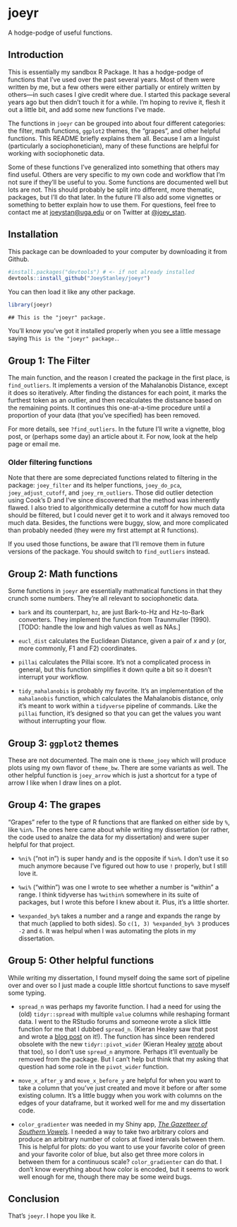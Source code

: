
# joeyr

A hodge-podge of useful functions.

## Introduction

This is essentially my sandbox R Package. It has a hodge-podge of
functions that I’ve used over the past several years. Most of them were
written by me, but a few others were either partially or entirely
written by others—in such cases I give credit where due. I started this
package several years ago but then didn’t touch it for a while. I’m
hoping to revive it, flesh it out a little bit, and add some new
functions I’ve made.

The functions in `joeyr` can be grouped into about four different
categories: the filter, math functions, `ggplot2` themes, the “grapes”,
and other helpful functions. This README briefly explains them all.
Because I am a linguist (particularly a sociophonetician), many of these
functions are helpful for working with sociophonetic data.

Some of these functions I’ve generalized into something that others may
find useful. Others are very specific to my own code and workflow that
I’m not sure if they’ll be useful to you. Some functions are
documented well but lots are not. This should probably be split into
different, more thematic, packages, but I’ll do that later. In the
future I’ll also add some vignettes or something to better explain how
to use them. For questions, feel free to contact me at
<joeystan@uga.edu> or on Twitter at
[@joey\_stan](https://twitter.com/joey_stan).

## Installation

This package can be downloaded to your computer by downloading it from
Github.

``` r
#install.packages("devtools") # <- if not already installed
devtools::install_github("JoeyStanley/joeyr")
```

You can then load it like any other package.

``` r
library(joeyr)
```

    ## This is the "joeyr" package.

You’ll know you’ve got it installed properly when you see a little
message saying `This is the "joeyr" package.`.

## Group 1: The Filter

The main function, and the reason I created the package in the first
place, is `find_outliers`. It implements a version of the Mahalanobis
Distance, except it does so iteratively. After finding the distances for
each point, it marks the furthest token as an outlier, and then
recalculates the distsance based on the remaining points. It continues
this one-at-a-time procedure until a proportion of your data (that
you’ve specified) has been removed.

For more details, see `?find_outliers`. In the future I’ll write a
vignette, blog post, or (perhaps some day) an article about it. For now,
look at the help page or email me.

### Older filtering functions

Note that there are some depreciated functions related to filtering in
the package: `joey_filter` and its helper functions, `joey_do_pca`,
`joey_adjust_cutoff`, and `joey_rm_outliers`. Those did outlier
detection using Cook’s D and I’ve since discovered that the method was
inherently flawed. I also tried to algorithmically determine a cutoff
for how much data should be filtered, but I could never get it to work
and it always removed too much data. Besides, the functions were buggy,
slow, and more complicated than probably needed (they were my first
attempt at R functions).

If you used those functions, be aware that I’ll remove them in future
versions of the package. You should switch to `find_outliers` instead.

## Group 2: Math functions

Some functions in `joeyr` are essentially mathmatical functions in that
they crunch some numbers. They’re all relevant to sociophonetic data.

  - `bark` and its counterpart, `hz`, are just Bark-to-Hz and Hz-to-Bark
    converters. They implement the function from Traunmuller (1990).
    \[TODO: handle the low and high values as well as NAs.\]

  - `eucl_dist` calculates the Euclidean Distance, given a pair of *x*
    and *y* (or, more commonly, F1 and F2) coordinates.

  - `pillai` calculates the Pillai score. It’s not a complicated process
    in general, but this function simplifies it down quite a bit so it
    doesn’t interrupt your workflow.

  - `tidy_mahalanobis` is probably my favorite. It’s an implementation
    of the `mahalanobis` function, which calculates the Mahalanobis
    distance, only it’s meant to work within a `tidyverse` pipeline of
    commands. Like the `pillai` function, it’s designed so that you can
    get the values you want without interrupting your flow.

## Group 3: `ggplot2` themes

These are not documented. The main one is `theme_joey` which will
produce plots using my own flavor of `theme_bw`. There are some variants
as well. The other helpful function is `joey_arrow` which is just a
shortcut for a type of arrow I like when I draw lines on a plot.

## Group 4: The grapes

“Grapes” refer to the type of R functions that are flanked on either
side by `%`, like `%in%`. The ones here came about while writing my
dissertation (or rather, the code used to analze the data for my
dissertation) and were super helpful for that project.

  - `%ni%` (“not in”) is super handy and is the opposite if `%in%`. I
    don’t use it so much anymore because I’ve figured out how to use `!`
    properly, but I still love it.

  - `%wi%` (“within”) was one I wrote to see whether a number is
    “within” a range. I think tidyverse has `%within%` somewhere in
    its suite of packages, but I wrote this before I knew about it.
    Plus, it’s a little shorter.

  - `%expanded_by%` takes a number and a range and expands the range by
    that much (applied to both sides). So `c(1, 3) %expanded_by% 3`
    produces `-2` and `6`. It was helpul when I was automating the plots
    in my dissertation.

## Group 5: Other helpful functions

While writing my dissertation, I found myself doing the same sort of
pipeline over and over so I just made a couple little shortcut functions
to save myself some typing.

  - `spread_n` was perhaps my favorite function. I had a need for using
    the (old) `tidyr::spread` with multiple `value` columns while
    reshaping formant data. I went to the RStudio forums and someone
    wrote a slick little function for me that I dubbed `spread_n`.
    (Kieran Healey saw that post and wrote a [blog
    post](https://kieranhealy.org/blog/archives/2018/11/06/spreading-multiple-values/)
    on it\!). The function has since been rendered obsolete with the new
    `tidyr::pivot_wider` (Kieran Healey
    [wrote](https://kieranhealy.org/blog/archives/2019/10/21/widening-multiple-columns-redux/)
    about that too), so I don’t use `spread_n` anymore. Perhaps it’ll
    eventually be removed from the package. But I can’t help but think
    that my asking that question had some role in the `pivot_wider`
    function.

  - `move_x_after_y` and `move_x_before_y` are helpful for when you want
    to take a column that you’ve just created and move it before or
    after some existing column. It’s a little buggy when you work with
    columns on the edges of your dataframe, but it worked well for me
    and my dissertation code.

  - `color_gradienter` was needed in my Shiny app, [*The Gazetteer of
    Southern Vowels*](http://lap3.libs.uga.edu/u/jstanley/vowelcharts/).
    I needed a way to take two arbitrary colors and produce an arbitrary
    number of colors at fixed intervals between them. This is helpful
    for plots: do you want to use your favorite color of green and your
    favorite color of blue, but also get three more colors in between
    them for a continuous scale? `color_gradienter` can do that. I don’t
    know everything about how color is encoded, but it seems to work
    well enough for me, though there may be some weird bugs.

## Conclusion

That’s `joeyr`. I hope you like it.
